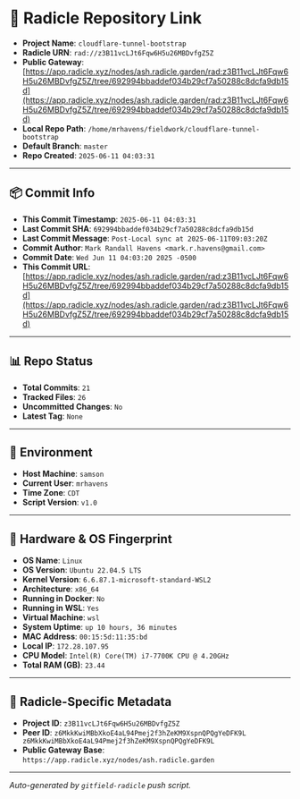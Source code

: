 # 🔗 Radicle Repository Link

- **Project Name**: `cloudflare-tunnel-bootstrap`
- **Radicle URN**: `rad://z3B11vcLJt6Fqw6H5u26MBDvfgZ5Z`
- **Public Gateway**: [https://app.radicle.xyz/nodes/ash.radicle.garden/rad:z3B11vcLJt6Fqw6H5u26MBDvfgZ5Z/tree/692994bbaddef034b29cf7a50288c8dcfa9db15d](https://app.radicle.xyz/nodes/ash.radicle.garden/rad:z3B11vcLJt6Fqw6H5u26MBDvfgZ5Z/tree/692994bbaddef034b29cf7a50288c8dcfa9db15d)
- **Local Repo Path**: `/home/mrhavens/fieldwork/cloudflare-tunnel-bootstrap`
- **Default Branch**: `master`
- **Repo Created**: `2025-06-11 04:03:31`

---

## 📦 Commit Info

- **This Commit Timestamp**: `2025-06-11 04:03:31`
- **Last Commit SHA**: `692994bbaddef034b29cf7a50288c8dcfa9db15d`
- **Last Commit Message**: `Post-Local sync at 2025-06-11T09:03:20Z`
- **Commit Author**: `Mark Randall Havens <mark.r.havens@gmail.com>`
- **Commit Date**: `Wed Jun 11 04:03:20 2025 -0500`
- **This Commit URL**: [https://app.radicle.xyz/nodes/ash.radicle.garden/rad:z3B11vcLJt6Fqw6H5u26MBDvfgZ5Z/tree/692994bbaddef034b29cf7a50288c8dcfa9db15d](https://app.radicle.xyz/nodes/ash.radicle.garden/rad:z3B11vcLJt6Fqw6H5u26MBDvfgZ5Z/tree/692994bbaddef034b29cf7a50288c8dcfa9db15d)

---

## 📊 Repo Status

- **Total Commits**: `21`
- **Tracked Files**: `26`
- **Uncommitted Changes**: `No`
- **Latest Tag**: `None`

---

## 🧭 Environment

- **Host Machine**: `samson`
- **Current User**: `mrhavens`
- **Time Zone**: `CDT`
- **Script Version**: `v1.0`

---

## 🧬 Hardware & OS Fingerprint

- **OS Name**: `Linux`
- **OS Version**: `Ubuntu 22.04.5 LTS`
- **Kernel Version**: `6.6.87.1-microsoft-standard-WSL2`
- **Architecture**: `x86_64`
- **Running in Docker**: `No`
- **Running in WSL**: `Yes`
- **Virtual Machine**: `wsl`
- **System Uptime**: `up 10 hours, 36 minutes`
- **MAC Address**: `00:15:5d:11:35:bd`
- **Local IP**: `172.28.107.95`
- **CPU Model**: `Intel(R) Core(TM) i7-7700K CPU @ 4.20GHz`
- **Total RAM (GB)**: `23.44`

---

## 🌱 Radicle-Specific Metadata

- **Project ID**: `z3B11vcLJt6Fqw6H5u26MBDvfgZ5Z`
- **Peer ID**: `z6MkkKwiMBbXkoE4aL94Pmej2f3hZeKM9XspnQPQgYeDFK9L
z6MkkKwiMBbXkoE4aL94Pmej2f3hZeKM9XspnQPQgYeDFK9L`
- **Public Gateway Base**: `https://app.radicle.xyz/nodes/ash.radicle.garden`

---

_Auto-generated by `gitfield-radicle` push script._
